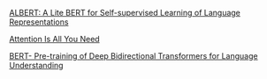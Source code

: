 [ALBERT: A Lite BERT for Self-supervised Learning of Language Representations](https://arxiv.org/pdf/1909.11942.pdf)

[Attention Is All You Need](https://arxiv.org/pdf/1706.03762.pdf)

[BERT- Pre-training of Deep Bidirectional Transformers for Language Understanding](https://arxiv.org/pdf/1810.04805.pdf)